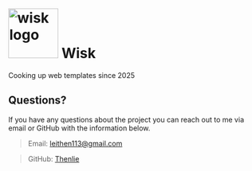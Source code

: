 # <img width="100" height="100" alt="wisk logo" src="https://github.com/user-attachments/assets/8a4cb94f-a063-481a-8cf1-39b398e59eb8" /> Wisk

Cooking up web templates since 2025

## Questions?

If you have any questions about the project you can reach out to me via email or GitHub with the information below. 

>Email: leithen113@gmail.com 

>GitHub: [Thenlie](https://github.com/Thenlie)
